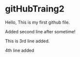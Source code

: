 # gitHubTraing2

Hello, This is my first github file.


Added second line after sometime!

This is 3rd line added.

4th line added
